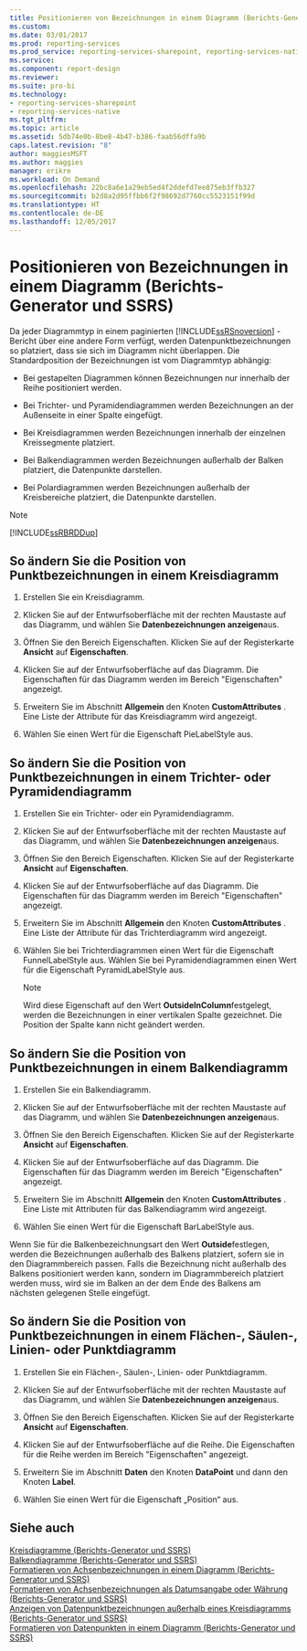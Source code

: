 ```yaml
---
title: Positionieren von Bezeichnungen in einem Diagramm (Berichts-Generator und SSRS) | Microsoft-Dokumentation
ms.custom: 
ms.date: 03/01/2017
ms.prod: reporting-services
ms.prod_service: reporting-services-sharepoint, reporting-services-native
ms.service: 
ms.component: report-design
ms.reviewer: 
ms.suite: pro-bi
ms.technology:
- reporting-services-sharepoint
- reporting-services-native
ms.tgt_pltfrm: 
ms.topic: article
ms.assetid: 5db74e0b-8be8-4b47-b386-faab56dffa9b
caps.latest.revision: "8"
author: maggiesMSFT
ms.author: maggies
manager: erikre
ms.workload: On Demand
ms.openlocfilehash: 22bc8a6e1a29eb5ed4f2ddefd7ee875eb3ffb327
ms.sourcegitcommit: b2d8a2d95ffbb6f2f98692d7760cc5523151f99d
ms.translationtype: HT
ms.contentlocale: de-DE
ms.lasthandoff: 12/05/2017
---
```

# <a name="position-labels-in-a-chart-report-builder-and-ssrs"></a>Positionieren von Bezeichnungen in einem Diagramm (Berichts-Generator und SSRS)
  Da jeder Diagrammtyp in einem paginierten [!INCLUDE[ssRSnoversion](../../includes/ssrsnoversion-md.md)] -Bericht über eine andere Form verfügt, werden Datenpunktbezeichnungen so platziert, dass sie sich im Diagramm nicht überlappen. Die Standardposition der Bezeichnungen ist vom Diagrammtyp abhängig:  
  
-   Bei gestapelten Diagrammen können Bezeichnungen nur innerhalb der Reihe positioniert werden.  
  
-   Bei Trichter- und Pyramidendiagrammen werden Bezeichnungen an der Außenseite in einer Spalte eingefügt.  
  
-   Bei Kreisdiagrammen werden Bezeichnungen innerhalb der einzelnen Kreissegmente platziert.  
  
-   Bei Balkendiagrammen werden Bezeichnungen außerhalb der Balken platziert, die Datenpunkte darstellen.  
  
-   Bei Polardiagrammen werden Bezeichnungen außerhalb der Kreisbereiche platziert, die Datenpunkte darstellen.  
  
> [!NOTE]  
>  [!INCLUDE[ssRBRDDup](../../includes/ssrbrddup-md.md)]  
  
## <a name="to-change-the-position-of-point-labels-in-a-pie-chart"></a>So ändern Sie die Position von Punktbezeichnungen in einem Kreisdiagramm  
  
1.  Erstellen Sie ein Kreisdiagramm.  
  
2.  Klicken Sie auf der Entwurfsoberfläche mit der rechten Maustaste auf das Diagramm, und wählen Sie **Datenbezeichnungen anzeigen**aus.  
  
3.  Öffnen Sie den Bereich Eigenschaften. Klicken Sie auf der Registerkarte **Ansicht** auf **Eigenschaften**.  
  
4.  Klicken Sie auf der Entwurfsoberfläche auf das Diagramm. Die Eigenschaften für das Diagramm werden im Bereich "Eigenschaften" angezeigt.  
  
5.  Erweitern Sie im Abschnitt **Allgemein** den Knoten **CustomAttributes** . Eine Liste der Attribute für das Kreisdiagramm wird angezeigt.  
  
6.  Wählen Sie einen Wert für die Eigenschaft PieLabelStyle aus.  
  
## <a name="to-change-the-position-of-point-labels-in-a-funnel-or-pyramid-chart"></a>So ändern Sie die Position von Punktbezeichnungen in einem Trichter- oder Pyramidendiagramm  
  
1.  Erstellen Sie ein Trichter- oder ein Pyramidendiagramm.  
  
2.  Klicken Sie auf der Entwurfsoberfläche mit der rechten Maustaste auf das Diagramm, und wählen Sie **Datenbezeichnungen anzeigen**aus.  
  
3.  Öffnen Sie den Bereich Eigenschaften. Klicken Sie auf der Registerkarte **Ansicht** auf **Eigenschaften**.  
  
4.  Klicken Sie auf der Entwurfsoberfläche auf das Diagramm. Die Eigenschaften für das Diagramm werden im Bereich "Eigenschaften" angezeigt.  
  
5.  Erweitern Sie im Abschnitt **Allgemein** den Knoten **CustomAttributes** . Eine Liste der Attribute für das Trichterdiagramm wird angezeigt.  
  
6.  Wählen Sie bei Trichterdiagrammen einen Wert für die Eigenschaft FunnelLabelStyle aus. Wählen Sie bei Pyramidendiagrammen einen Wert für die Eigenschaft PyramidLabelStyle aus.  
  
    > [!NOTE]  
    >  Wird diese Eigenschaft auf den Wert **OutsideInColumn**festgelegt, werden die Bezeichnungen in einer vertikalen Spalte gezeichnet. Die Position der Spalte kann nicht geändert werden.  
  
## <a name="to-change-the-position-of-point-labels-in-a-bar-chart"></a>So ändern Sie die Position von Punktbezeichnungen in einem Balkendiagramm  
  
1.  Erstellen Sie ein Balkendiagramm.  
  
2.  Klicken Sie auf der Entwurfsoberfläche mit der rechten Maustaste auf das Diagramm, und wählen Sie **Datenbezeichnungen anzeigen**aus.  
  
3.  Öffnen Sie den Bereich Eigenschaften. Klicken Sie auf der Registerkarte **Ansicht** auf **Eigenschaften**.  
  
4.  Klicken Sie auf der Entwurfsoberfläche auf das Diagramm. Die Eigenschaften für das Diagramm werden im Bereich "Eigenschaften" angezeigt.  
  
5.  Erweitern Sie im Abschnitt **Allgemein** den Knoten **CustomAttributes** . Eine Liste mit Attributen für das Balkendiagramm wird angezeigt.  
  
6.  Wählen Sie einen Wert für die Eigenschaft BarLabelStyle aus.  
  
 Wenn Sie für die Balkenbezeichnungsart den Wert **Outside**festlegen, werden die Bezeichnungen außerhalb des Balkens platziert, sofern sie in den Diagrammbereich passen. Falls die Bezeichnung nicht außerhalb des Balkens positioniert werden kann, sondern im Diagrammbereich platziert werden muss, wird sie im Balken an der dem Ende des Balkens am nächsten gelegenen Stelle eingefügt.  
  
## <a name="to-change-the-position-of-point-labels-in-an-area-column-line-or-scatter-chart"></a>So ändern Sie die Position von Punktbezeichnungen in einem Flächen-, Säulen-, Linien- oder Punktdiagramm  
  
1.  Erstellen Sie ein Flächen-, Säulen-, Linien- oder Punktdiagramm.  
  
2.  Klicken Sie auf der Entwurfsoberfläche mit der rechten Maustaste auf das Diagramm, und wählen Sie **Datenbezeichnungen anzeigen**aus.  
  
3.  Öffnen Sie den Bereich Eigenschaften. Klicken Sie auf der Registerkarte **Ansicht** auf **Eigenschaften**.  
  
4.  Klicken Sie auf der Entwurfsoberfläche auf die Reihe. Die Eigenschaften für die Reihe werden im Bereich "Eigenschaften" angezeigt.  
  
5.  Erweitern Sie im Abschnitt **Daten** den Knoten **DataPoint** und dann den Knoten **Label**.  
  
6.  Wählen Sie einen Wert für die Eigenschaft „Position“ aus.  
  
## <a name="see-also"></a>Siehe auch  
 [Kreisdiagramme &#40;Berichts-Generator und SSRS&#41;](../../reporting-services/report-design/pie-charts-report-builder-and-ssrs.md)   
 [Balkendiagramme &#40;Berichts-Generator und SSRS&#41;](../../reporting-services/report-design/bar-charts-report-builder-and-ssrs.md)   
 [Formatieren von Achsenbezeichnungen in einem Diagramm &#40;Berichts-Generator und SSRS&#41;](../../reporting-services/report-design/formatting-axis-labels-on-a-chart-report-builder-and-ssrs.md)   
 [Formatieren von Achsenbezeichnungen als Datumsangabe oder Währung (Berichts-Generator und SSRS)](../../reporting-services/report-design/format-axis-labels-as-dates-or-currencies-report-builder-and-ssrs.md)   
 [Anzeigen von Datenpunktbezeichnungen außerhalb eines Kreisdiagramms &#40;Berichts-Generator und SSRS&#41;](../../reporting-services/report-design/display-data-point-labels-outside-a-pie-chart-report-builder-and-ssrs.md)   
 [Formatieren von Datenpunkten in einem Diagramm &#40;Berichts-Generator und SSRS&#41;](../../reporting-services/report-design/formatting-data-points-on-a-chart-report-builder-and-ssrs.md)  
  
  
